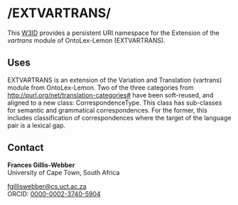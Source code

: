 # /EXTVARTRANS/
This [W3ID](https://w3id.org) provides a persistent URI namespace for the Extension of the *vartrans* module of OntoLex-Lemon (EXTVARTRANS).

## Uses
EXTVARTRANS is an extension of the Variation and Translation (vartrans) module from OntoLex-Lemon. Two of the three categories from http://purl.org/net/translation-categories# have been soft-reused, and aligned to a new class: CorrespondenceType. This class has sub-classes for semantic and grammatical correspondences. For the former, this includes classification of correspondences where the target of the language pair is a lexical gap.

## Contact

**Frances Gillis-Webber**  
University of Cape Town, South Africa

<fgilliswebber@cs.uct.ac.za>  
ORCID: [0000-0002-3740-5904](https://orcid.org/0000-0002-3740-5904)  
